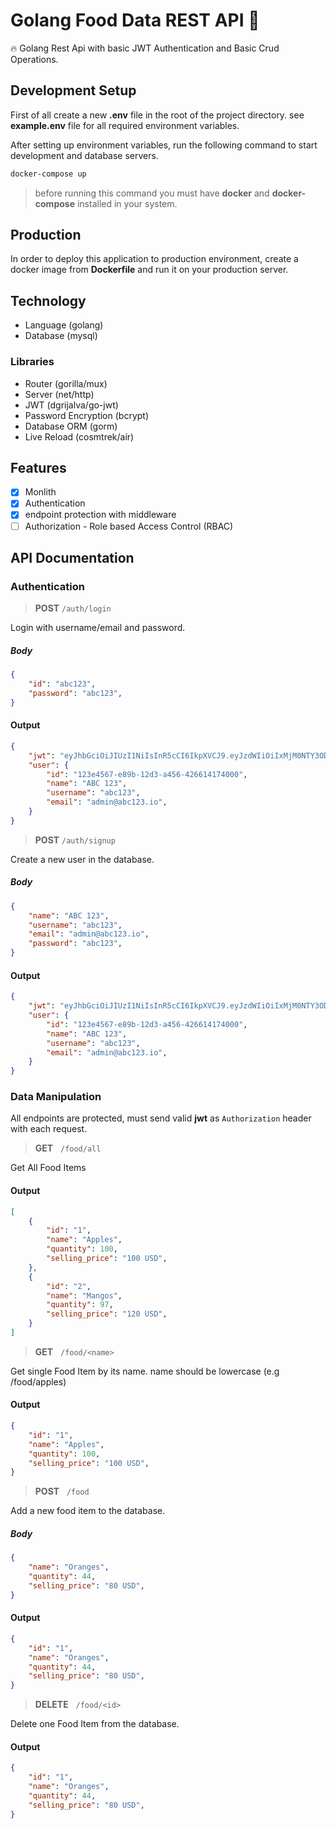 # Golang Food Data REST API 🚀 

🔥 Golang Rest Api with basic JWT Authentication and Basic Crud Operations.

## Development Setup
First of all create a new **.env** file in the root of the project directory. see **example.env** file for all required environment variables.

After setting up environment variables, run the following command to start development and database servers.

```bash
docker-compose up
```
> before running this command you must have **docker** and **docker-compose** installed in your system.

## Production
In order to deploy this application to production environment, create a docker image from **Dockerfile** and run it on your production server.


## Technology
- Language (golang)
- Database (mysql)
### Libraries
- Router (gorilla/mux)
- Server (net/http)
- JWT (dgrijalva/go-jwt)
- Password Encryption (bcrypt)
- Database ORM (gorm) 
- Live Reload (cosmtrek/air)

## Features
- [x] Monlith  
- [x] Authentication
- [x] endpoint protection with middleware
- [ ] Authorization - Role based Access Control (RBAC)

## API Documentation

### Authentication
> **POST** ``/auth/login``

Login with username/email and password.

##### Body

```json
{
    "id": "abc123",
    "password": "abc123",
}
```

#### Output

```json
{
    "jwt": "eyJhbGciOiJIUzI1NiIsInR5cCI6IkpXVCJ9.eyJzdWIiOiIxMjM0NTY3ODkwIiwibmFtZSI6IkpvaG4gRG9lIiwiaWF0IjoxNTE2MjM5MDIyfQ.SflKxwRJSMeKKF2QT4fwpMeJf36POk6yJV_adQssw5c",
    "user": {
        "id": "123e4567-e89b-12d3-a456-426614174000",
        "name": "ABC 123",
        "username": "abc123",
        "email": "admin@abc123.io",
    }
}
```

> **POST** ``/auth/signup``

Create a new user in the database.

##### Body

```json
{
    "name": "ABC 123",
    "username": "abc123",
    "email": "admin@abc123.io",
    "password": "abc123",
}
```

#### Output

```json
{
    "jwt": "eyJhbGciOiJIUzI1NiIsInR5cCI6IkpXVCJ9.eyJzdWIiOiIxMjM0NTY3ODkwIiwibmFtZSI6IkpvaG4gRG9lIiwiaWF0IjoxNTE2MjM5MDIyfQ.SflKxwRJSMeKKF2QT4fwpMeJf36POk6yJV_adQssw5c",
    "user": {
        "id": "123e4567-e89b-12d3-a456-426614174000",
        "name": "ABC 123",
        "username": "abc123",
        "email": "admin@abc123.io",
    }
}
```

### Data Manipulation

All endpoints are protected, must send valid **jwt** as ``Authorization`` header with each request.

> **GET** &nbsp; ``/food/all``

Get All Food Items

#### Output

```json
[
    {
        "id": "1",
        "name": "Apples",
        "quantity": 100,
        "selling_price": "100 USD",
    },
    {
        "id": "2",
        "name": "Mangos",
        "quantity": 97,
        "selling_price": "120 USD",
    }
]
```

> **GET** &nbsp; ``/food/<name>``

Get single Food Item by its name. name should be lowercase (e.g /food/apples)

#### Output

```json
{
    "id": "1",
    "name": "Apples",
    "quantity": 100,
    "selling_price": "100 USD",
}
```

> **POST** &nbsp; ``/food``

Add a new food item to the database.

##### Body

```json
{
    "name": "Oranges",
    "quantity": 44,
    "selling_price": "80 USD",
}
```

#### Output

```json
{
    "id": "1",
    "name": "Oranges",
    "quantity": 44,
    "selling_price": "80 USD",
}
```
> **DELETE** &nbsp; ``/food/<id>``

Delete one Food Item from the database.

#### Output

```json
{
    "id": "1",
    "name": "Oranges",
    "quantity": 44,
    "selling_price": "80 USD",
}
```